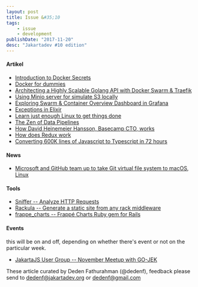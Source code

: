 ```yaml
---
layout: post
title: Issue &#35;10
tags:
    - issue
    - development
publishDate: "2017-11-20"
desc: "Jakartadev #10 edition"
---
```


#### Artikel
- [Introduction to Docker Secrets](https://dzone.com/articles/introduction-to-docker-secrets)
- [Docker for dummies](http://terraltech.com/docker-for-dummies/)
- [Architecting a Highly Scalable Golang API with Docker Swarm & Traefik](https://hackernoon.com/architecting-a-highly-scalable-golang-api-with-docker-swarm-traefik-875d1871cc1f)
- [Using Minio server for simulate S3 locally](https://mhdzaherghaibeh.name/2017/11/13/using-minio-server-for-simulate-s3-locally/)
- [Exploring Swarm & Container Overview Dashboard in Grafana](https://hackernoon.com/exploring-swarm-container-overview-dashboard-in-grafana-ba9621c876c9)
- [Exceptions in Elixir](http://whatdidilearn.info/2017/11/19/exceptions-in-elixir.html)
- [Learn just enough Linux to get things done](http://alexpetralia.com/posts/2017/6/26/learning-linux-bash-to-get-things-done)
- [The Zen of Data Pipelines](https://gpestana.gitbooks.io/the-zen-of-data-pipelines/content/)
- [How David Heinemeier Hansson, Basecamp CTO, works](https://lifehacker.com/im-david-heinemeier-hansson-basecamp-cto-and-this-is-1820470919)
- [How does Redux work](https://daveceddia.com/how-does-redux-work/)
- [Converting 600K lines of Javascript to Typescript in 72 hours](https://www.lucidchart.com/techblog/2017/11/16/converting-600k-lines-to-typescript-in-72-hours/)

#### News
- [Microsoft and GitHub team up to take Git virtual file system to macOS, Linux](https://arstechnica.com/gadgets/2017/11/microsoft-and-github-team-up-to-take-git-virtual-file-system-to-macos-linux/)

#### Tools
- [Sniffer -- Analyze HTTP Requests](https://github.com/aderyabin/sniffer)
- [Rackula -- Generate a static site from any rack middleware](https://github.com/socketry/rackula)
- [frappe_charts -- Frappé Charts Ruby gem for Rails](https://github.com/pacuna/frappe_charts)

#### Events
this will be on and off, depending on whether there's event or not on the particular week.
- [JakartaJS User Group -- November Meetup with GO-JEK](https://www.meetup.com/JakartaJS/events/244778771/)

These article curated by Deden Fathurahman (@dedenf), feedback please send to dedenf@jakartadev.org or dedenf@gmail.com 
